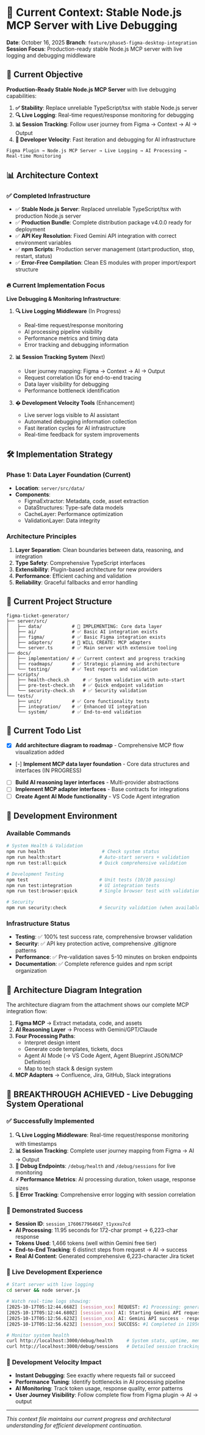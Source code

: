 # 🔄 Current Context: Stable Node.js MCP Server with Live Debugging

**Date**: October 16, 2025
**Branch**: `feature/phase5-figma-desktop-integration`
**Session Focus**: Production-ready stable Node.js MCP server with live logging and debugging middleware

## 🎯 Current Objective

**Production-Ready Stable Node.js MCP Server** with live debugging capabilities:

1. **✅ Stability**: Replace unreliable TypeScript/tsx with stable Node.js server
2. **🔍 Live Logging**: Real-time request/response monitoring for debugging
3. **📊 Session Tracking**: Follow user journey from Figma → Context → AI → Output
4. **🚀 Developer Velocity**: Fast iteration and debugging for AI infrastructure

```
Figma Plugin → Node.js MCP Server → Live Logging → AI Processing → Real-time Monitoring
```

## 📊 Architecture Context

### ✅ Completed Infrastructure
- ✅ **Stable Node.js Server**: Replaced unreliable TypeScript/tsx with production Node.js server
- ✅ **Production Bundle**: Complete distribution package v4.0.0 ready for deployment
- ✅ **API Key Resolution**: Fixed Gemini API integration with correct environment variables
- ✅ **npm Scripts**: Production server management (start:production, stop, restart, status)
- ✅ **Error-Free Compilation**: Clean ES modules with proper import/export structure

### 🔥 Current Implementation Focus
**Live Debugging & Monitoring Infrastructure**:

1. **🔍 Live Logging Middleware** (In Progress)
   - Real-time request/response monitoring
   - AI processing pipeline visibility
   - Performance metrics and timing data
   - Error tracking and debugging information

2. **📊 Session Tracking System** (Next)
   - User journey mapping: Figma → Context → AI → Output
   - Request correlation IDs for end-to-end tracing
   - Data layer visibility for debugging
   - Performance bottleneck identification

3. **� Development Velocity Tools** (Enhancement)
   - Live server logs visible to AI assistant
   - Automated debugging information collection
   - Fast iteration cycles for AI infrastructure
   - Real-time feedback for system improvements

## 🛠️ Implementation Strategy

### Phase 1: Data Layer Foundation (Current)
- **Location**: `server/src/data/`
- **Components**:
  - FigmaExtractor: Metadata, code, asset extraction
  - DataStructures: Type-safe data models
  - CacheLayer: Performance optimization
  - ValidationLayer: Data integrity

### Architecture Principles
1. **Layer Separation**: Clean boundaries between data, reasoning, and integration
2. **Type Safety**: Comprehensive TypeScript interfaces
3. **Extensibility**: Plugin-based architecture for new providers
4. **Performance**: Efficient caching and validation
5. **Reliability**: Graceful fallbacks and error handling

## 📁 Current Project Structure

```
figma-ticket-generator/
├── server/src/
│   ├── data/           # 🔨 IMPLEMENTING: Core data layer
│   ├── ai/             # ✅ Basic AI integration exists
│   ├── figma/          # ✅ Basic Figma integration exists
│   ├── adapters/       # 🔨 WILL CREATE: MCP adapters
│   └── server.ts       # ✅ Main server with extensive tooling
├── docs/
│   ├── implementation/ # ✅ Current context and progress tracking
│   ├── roadmaps/       # ✅ Strategic planning and architecture
│   └── testing/        # ✅ Test reports and validation
├── scripts/
│   ├── health-check.sh     # ✅ System validation with auto-start
│   ├── pre-test-check.sh   # ✅ Quick endpoint validation
│   └── security-check.sh   # ✅ Security validation
└── tests/
    ├── unit/           # ✅ Core functionality tests
    ├── integration/    # ✅ Enhanced UI integration
    └── system/         # ✅ End-to-end validation
```

## 🎯 Current Todo List

- [x] **Add architecture diagram to roadmap** - Comprehensive MCP flow visualization added
- [-] **Implement MCP data layer foundation** - Core data structures and interfaces (IN PROGRESS)
- [ ] **Build AI reasoning layer interfaces** - Multi-provider abstractions
- [ ] **Implement MCP adapter interfaces** - Base contracts for integrations
- [ ] **Create Agent AI Mode functionality** - VS Code Agent integration

## 🔧 Development Environment

### Available Commands
```bash
# System Health & Validation
npm run health                     # Check system status
npm run health:start              # Auto-start servers + validation
npm run test:all:quick            # Quick comprehensive validation

# Development Testing
npm test                          # Unit tests (10/10 passing)
npm run test:integration          # UI integration tests
npm run test:browser:quick        # Single browser test with validation

# Security
npm run security:check            # Security validation (when available)
```

### Infrastructure Status
- **Testing**: ✅ 100% test success rate, comprehensive browser validation
- **Security**: ✅ API key protection active, comprehensive .gitignore patterns
- **Performance**: ✅ Pre-validation saves 5-10 minutes on broken endpoints
- **Documentation**: ✅ Complete reference guides and npm script organization

## 🎨 Architecture Diagram Integration

The architecture diagram from the attachment shows our complete MCP integration flow:

1. **Figma MCP** → Extract metadata, code, and assets
2. **AI Reasoning Layer** → Process with Gemini/GPT/Claude
3. **Four Processing Paths**:
   - Interpret design intent
   - Generate code templates, tickets, docs
   - Agent AI Mode (→ VS Code Agent, Agent Blueprint JSON/MCP Definition)
   - Map to tech stack & design system
4. **MCP Adapters** → Confluence, Jira, GitHub, Slack integrations

## 🚀 **BREAKTHROUGH ACHIEVED** - Live Debugging System Operational

### ✅ **Successfully Implemented**
1. **🔍 Live Logging Middleware**: Real-time request/response monitoring with timestamps
2. **📊 Session Tracking**: Complete user journey mapping from Figma → AI → Output
3. **🚀 Debug Endpoints**: `/debug/health` and `/debug/sessions` for live monitoring  
4. **⚡ Performance Metrics**: AI processing duration, token usage, response sizes
5. **🔧 Error Tracking**: Comprehensive error logging with session correlation

### 🎯 **Demonstrated Success**
- **Session ID**: `session_1760677964667_t1yxxu7cd`
- **AI Processing**: 11.95 seconds for 172-char prompt → 6,223-char response
- **Tokens Used**: 1,466 tokens (well within Gemini free tier)
- **End-to-End Tracking**: 6 distinct steps from request → AI → success
- **Real AI Content**: Generated comprehensive 6,223-character Jira ticket

### 🔧 **Live Development Experience**
```bash
# Start server with live logging
cd server && node server.js

# Watch real-time logs showing:
[2025-10-17T05:12:44.668Z] [session_xxx] REQUEST: #1 Processing: generate_ai_ticket
[2025-10-17T05:12:44.680Z] [session_xxx] AI: Starting Gemini API request - prompt length: 172
[2025-10-17T05:12:56.623Z] [session_xxx] AI: Gemini API success - response length: 6223 (11953ms)
[2025-10-17T05:12:56.623Z] [session_xxx] SUCCESS: #1 Completed in 11956ms

# Monitor system health
curl http://localhost:3000/debug/health     # System stats, uptime, memory
curl http://localhost:3000/debug/sessions   # Detailed session tracking data
```

### 🎉 **Development Velocity Impact**
- **Instant Debugging**: See exactly where requests fail or succeed
- **Performance Tuning**: Identify bottlenecks in AI processing pipeline
- **AI Monitoring**: Track token usage, response quality, error patterns
- **User Journey Visibility**: Follow complete flow from Figma plugin → AI → output

---

*This context file maintains our current progress and architectural understanding for efficient development continuation.*